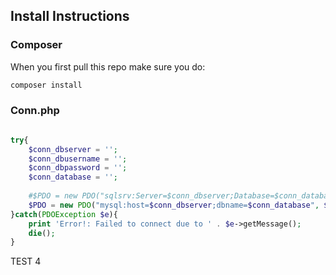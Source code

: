 ## Install Instructions
### Composer
When you first pull this repo make sure you do:
```sh
composer install
```

### Conn.php
```php

try{
	$conn_dbserver = '';
	$conn_dbusername = '';
	$conn_dbpassword = '';
	$conn_database = '';
	
	#$PDO = new PDO("sqlsrv:Server=$conn_dbserver;Database=$conn_database", $conn_dbusername, $conn_dbpassword);  #MS SQL Server
	$PDO = new PDO("mysql:host=$conn_dbserver;dbname=$conn_database", $conn_dbusername, $conn_dbpassword);		  #mySQL Server
}catch(PDOException $e){
	print 'Error!: Failed to connect due to ' . $e->getMessage();
    die();	
}
```
TEST 4
